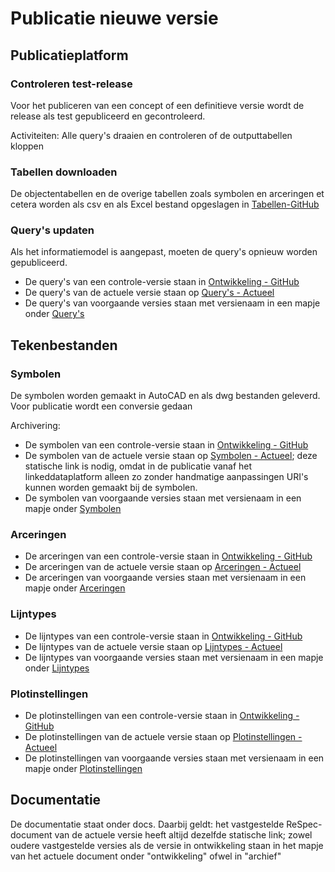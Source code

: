 # Publicatie nieuwe versie


## Publicatieplatform



### Controleren test-release
Voor het publiceren van een concept of een definitieve versie wordt de release als test gepubliceerd en gecontroleerd. 

Activiteiten:
Alle query's draaien en controleren of de outputtabellen kloppen

### Tabellen downloaden
De objectentabellen en de overige tabellen zoals symbolen en arceringen et cetera worden als csv en als Excel bestand opgeslagen in [Tabellen-GitHub](https://github.com/nl-digigo/NLCS/tree/main/tabellen)

### Query's updaten
Als het informatiemodel is aangepast, moeten de query's opnieuw worden gepubliceerd.

* De query's van een controle-versie staan in [Ontwikkeling - GitHub](https://github.com/nl-digigo/NLCS/tree/main/ontwikkeling)
* De query's van de actuele versie staan op [Query's - Actueel](https://github.com/nl-digigo/NLCS/tree/main/code/actueel)
* De query's van voorgaande versies staan met versienaam in een mapje onder [Query's](https://github.com/nl-digigo/NLCS/tree/main/code)

## Tekenbestanden

### Symbolen
De symbolen worden gemaakt in AutoCAD en als dwg bestanden geleverd.
Voor publicatie wordt een conversie gedaan

Archivering:
* De symbolen van een controle-versie staan in [Ontwikkeling - GitHub](https://github.com/nl-digigo/NLCS/tree/main/ontwikkeling)
* De symbolen van de actuele versie staan op [Symbolen - Actueel](https://github.com/nl-digigo/NLCS/tree/main/symbolen/actueel); deze statische link is nodig, omdat in de publicatie vanaf het linkeddataplatform alleen zo zonder handmatige aanpassingen URI's kunnen worden gemaakt bij de symbolen.
* De symbolen van voorgaande versies staan met versienaam in een mapje onder [Symbolen](https://github.com/nl-digigo/NLCS/tree/main/symbolen)

### Arceringen
* De arceringen van een controle-versie staan in [Ontwikkeling - GitHub](https://github.com/nl-digigo/NLCS/tree/main/ontwikkeling)
* De arceringen van de actuele versie staan op [Arceringen - Actueel](https://github.com/nl-digigo/NLCS/tree/main/arceringen/actueel)
* De arceringen van voorgaande versies staan met versienaam in een mapje onder [Arceringen](https://github.com/nl-digigo/NLCS/tree/main/arceringen)

### Lijntypes
* De lijntypes van een controle-versie staan in [Ontwikkeling - GitHub](https://github.com/nl-digigo/NLCS/tree/main/ontwikkeling)
* De lijntypes van de actuele versie staan op [Lijntypes - Actueel](https://github.com/nl-digigo/NLCS/tree/main/lijntypes/actueel)
* De lijntypes van voorgaande versies staan met versienaam in een mapje onder [Lijntypes](https://github.com/nl-digigo/NLCS/tree/main/lijntypes)

### Plotinstellingen
* De plotinstellingen van een controle-versie staan in [Ontwikkeling - GitHub](https://github.com/nl-digigo/NLCS/tree/main/ontwikkeling)
* De plotinstellingen van de actuele versie staan op [Plotinstellingen - Actueel](https://github.com/nl-digigo/NLCS/tree/main/plotinstellingen/actueel)
* De plotinstellingen van voorgaande versies staan met versienaam in een mapje onder [Plotinstellingen](https://github.com/nl-digigo/NLCS/tree/main/plotinstellingen)


## Documentatie
De documentatie staat onder docs. Daarbij geldt: het vastgestelde ReSpec-document van de actuele versie heeft altijd dezelfde statische link; zowel oudere vastgestelde versies als de versie in ontwikkeling staan in het mapje van het actuele document onder "ontwikkeling" ofwel in "archief"